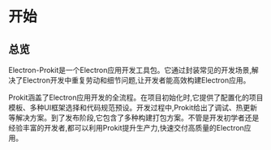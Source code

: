 # 开始

## 总览

Electron-Prokit是一个Electron应用开发工具包。它通过封装常见的开发场景,解决了Electron开发中重复劳动和细节问题,让开发者能高效构建Electron应用。

Prokit涵盖了Electron应用开发的全流程。在项目初始化时,它提供了配置化的项目模板、多种UI框架选择和代码规范预设。开发过程中,Prokit给出了调试、热更新等解决方案。到了发布阶段,它包含了多种构建打包方案。不管是开发初学者还是经验丰富的开发者,都可以利用Prokit提升生产力,快速交付高质量的Electron应用。